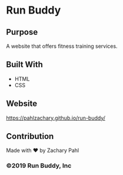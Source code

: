 # Run Buddy

## Purpose
A website that offers fitness training services.

## Built With
* HTML
* CSS

## Website
https://pahlzachary.github.io/run-buddy/

## Contribution
Made with ❤️ by Zachary Pahl

### ©️2019 Run Buddy, Inc 
